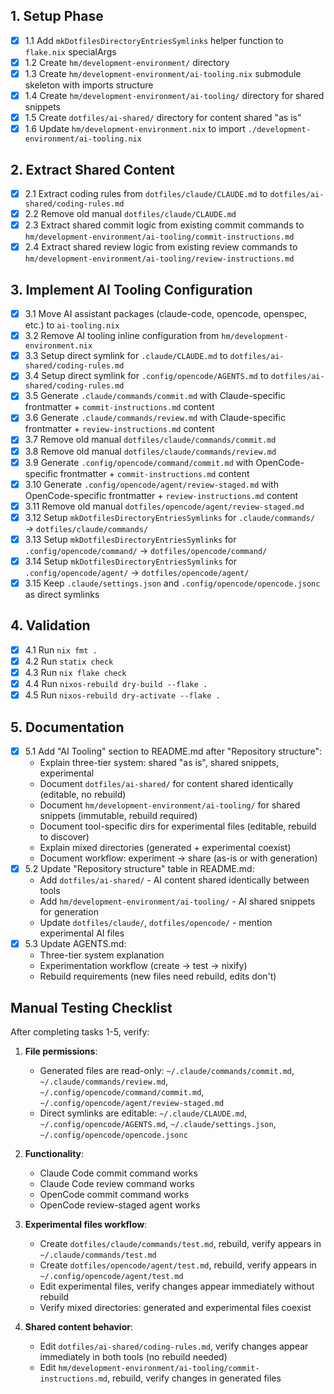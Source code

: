 ## 1. Setup Phase

- [x] 1.1 Add `mkDotfilesDirectoryEntriesSymlinks` helper function to `flake.nix` specialArgs
- [x] 1.2 Create `hm/development-environment/` directory
- [x] 1.3 Create `hm/development-environment/ai-tooling.nix` submodule skeleton with imports structure
- [x] 1.4 Create `hm/development-environment/ai-tooling/` directory for shared snippets
- [x] 1.5 Create `dotfiles/ai-shared/` directory for content shared "as is"
- [x] 1.6 Update `hm/development-environment.nix` to import `./development-environment/ai-tooling.nix`

## 2. Extract Shared Content

- [x] 2.1 Extract coding rules from `dotfiles/claude/CLAUDE.md` to `dotfiles/ai-shared/coding-rules.md`
- [x] 2.2 Remove old manual `dotfiles/claude/CLAUDE.md`
- [x] 2.3 Extract shared commit logic from existing commit commands to `hm/development-environment/ai-tooling/commit-instructions.md`
- [x] 2.4 Extract shared review logic from existing review commands to `hm/development-environment/ai-tooling/review-instructions.md`

## 3. Implement AI Tooling Configuration

- [x] 3.1 Move AI assistant packages (claude-code, opencode, openspec, etc.) to `ai-tooling.nix`
- [x] 3.2 Remove AI tooling inline configuration from `hm/development-environment.nix`
- [x] 3.3 Setup direct symlink for `.claude/CLAUDE.md` to `dotfiles/ai-shared/coding-rules.md`
- [x] 3.4 Setup direct symlink for `.config/opencode/AGENTS.md` to `dotfiles/ai-shared/coding-rules.md`
- [x] 3.5 Generate `.claude/commands/commit.md` with Claude-specific frontmatter + `commit-instructions.md` content
- [x] 3.6 Generate `.claude/commands/review.md` with Claude-specific frontmatter + `review-instructions.md` content
- [x] 3.7 Remove old manual `dotfiles/claude/commands/commit.md`
- [x] 3.8 Remove old manual `dotfiles/claude/commands/review.md`
- [x] 3.9 Generate `.config/opencode/command/commit.md` with OpenCode-specific frontmatter + `commit-instructions.md` content
- [x] 3.10 Generate `.config/opencode/agent/review-staged.md` with OpenCode-specific frontmatter + `review-instructions.md` content
- [x] 3.11 Remove old manual `dotfiles/opencode/agent/review-staged.md`
- [x] 3.12 Setup `mkDotfilesDirectoryEntriesSymlinks` for `.claude/commands/` → `dotfiles/claude/commands/`
- [x] 3.13 Setup `mkDotfilesDirectoryEntriesSymlinks` for `.config/opencode/command/` → `dotfiles/opencode/command/`
- [x] 3.14 Setup `mkDotfilesDirectoryEntriesSymlinks` for `.config/opencode/agent/` → `dotfiles/opencode/agent/`
- [x] 3.15 Keep `.claude/settings.json` and `.config/opencode/opencode.jsonc` as direct symlinks

## 4. Validation

- [x] 4.1 Run `nix fmt .`
- [x] 4.2 Run `statix check`
- [x] 4.3 Run `nix flake check`
- [x] 4.4 Run `nixos-rebuild dry-build --flake .`
- [x] 4.5 Run `nixos-rebuild dry-activate --flake .`

## 5. Documentation

- [x] 5.1 Add "AI Tooling" section to README.md after "Repository structure":
  - Explain three-tier system: shared "as is", shared snippets, experimental
  - Document `dotfiles/ai-shared/` for content shared identically (editable, no rebuild)
  - Document `hm/development-environment/ai-tooling/` for shared snippets (immutable, rebuild required)
  - Document tool-specific dirs for experimental files (editable, rebuild to discover)
  - Explain mixed directories (generated + experimental coexist)
  - Document workflow: experiment → share (as-is or with generation)
- [x] 5.2 Update "Repository structure" table in README.md:
  - Add `dotfiles/ai-shared/` - AI content shared identically between tools
  - Add `hm/development-environment/ai-tooling/` - AI shared snippets for generation
  - Update `dotfiles/claude/`, `dotfiles/opencode/` - mention experimental AI files
- [x] 5.3 Update AGENTS.md:
  - Three-tier system explanation
  - Experimentation workflow (create → test → nixify)
  - Rebuild requirements (new files need rebuild, edits don't)

## Manual Testing Checklist

After completing tasks 1-5, verify:

1. **File permissions**:
   - Generated files are read-only: `~/.claude/commands/commit.md`, `~/.claude/commands/review.md`, `~/.config/opencode/command/commit.md`, `~/.config/opencode/agent/review-staged.md`
   - Direct symlinks are editable: `~/.claude/CLAUDE.md`, `~/.config/opencode/AGENTS.md`, `~/.claude/settings.json`, `~/.config/opencode/opencode.jsonc`

2. **Functionality**:
   - Claude Code commit command works
   - Claude Code review command works
   - OpenCode commit command works
   - OpenCode review-staged agent works

3. **Experimental files workflow**:
   - Create `dotfiles/claude/commands/test.md`, rebuild, verify appears in `~/.claude/commands/test.md`
   - Create `dotfiles/opencode/agent/test.md`, rebuild, verify appears in `~/.config/opencode/agent/test.md`
   - Edit experimental files, verify changes appear immediately without rebuild
   - Verify mixed directories: generated and experimental files coexist

4. **Shared content behavior**:
   - Edit `dotfiles/ai-shared/coding-rules.md`, verify changes appear immediately in both tools (no rebuild needed)
   - Edit `hm/development-environment/ai-tooling/commit-instructions.md`, rebuild, verify changes in generated files
